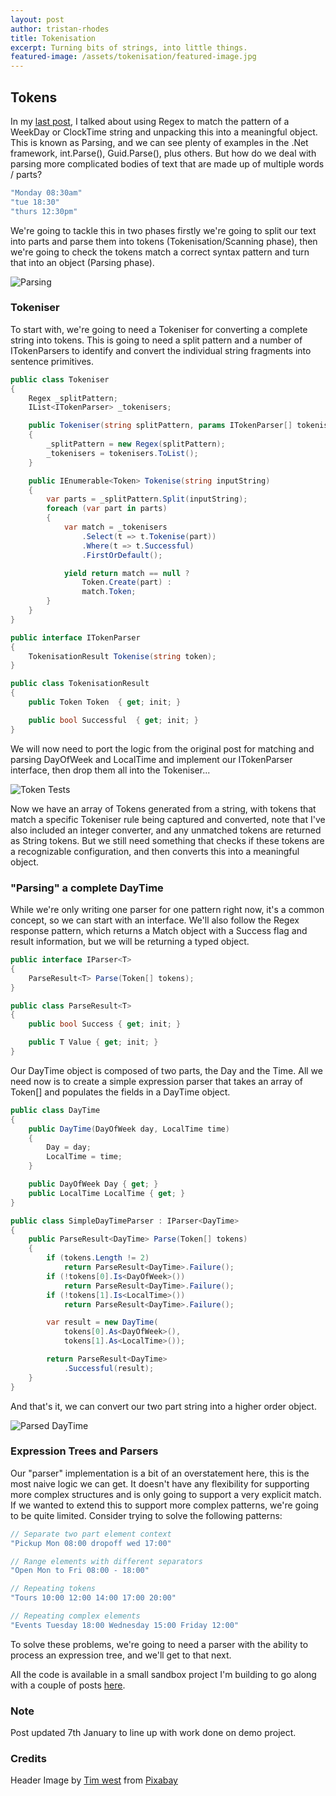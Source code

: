```yaml
---
layout: post
author: tristan-rhodes
title: Tokenisation
excerpt: Turning bits of strings, into little things.
featured-image: /assets/tokenisation/featured-image.jpg
---
```

## Tokens

In my [last post](/2021/12/11/regex-redemption.html), I talked about using Regex to match the pattern of a WeekDay or ClockTime string and unpacking this into a meaningful object. This is known as Parsing, and we can see plenty of examples in the .Net framework, int.Parse(), Guid.Parse(), plus others. But how do we deal with parsing more complicated bodies of text that are made up of multiple words / parts?

```csharp
"Monday 08:30am"
"tue 18:30"
"thurs 12:30pm"
```

We're going to tackle this in two phases firstly we're going to split our text into parts and parse them into tokens (Tokenisation/Scanning phase), then we're going to check the tokens match a correct syntax pattern and turn that into an object (Parsing phase).

![Parsing](/assets/tokenisation/ParsingProcess.png)

### Tokeniser
To start with, we're going to need a Tokeniser for converting a complete string into tokens. This is going to need a split pattern and a number of ITokenParsers to identify and convert the individual string fragments into sentence primitives.

```csharp
public class Tokeniser
{
    Regex _splitPattern;
    IList<ITokenParser> _tokenisers;

    public Tokeniser(string splitPattern, params ITokenParser[] tokenisers)
    {
        _splitPattern = new Regex(splitPattern);
        _tokenisers = tokenisers.ToList();
    }

    public IEnumerable<Token> Tokenise(string inputString)
    {
        var parts = _splitPattern.Split(inputString);
        foreach (var part in parts)
        {
            var match = _tokenisers
                .Select(t => t.Tokenise(part))
                .Where(t => t.Successful)
                .FirstOrDefault();

            yield return match == null ?
                Token.Create(part) :
                match.Token;
        }
    }
}

public interface ITokenParser
{
    TokenisationResult Tokenise(string token);
}

public class TokenisationResult
{
    public Token Token  { get; init; }

    public bool Successful  { get; init; }
}
```

We will now need to port the logic from the original post for matching and parsing DayOfWeek and LocalTime and implement our ITokenParser interface, then drop them all into the Tokeniser...

![Token Tests](/assets/tokenisation/ConvertedTokensTest.PNG)

Now we have an array of Tokens generated from a string, with tokens that match a specific Tokeniser rule being captured and converted, note that I've also included an integer converter, and any unmatched tokens are returned as String tokens. But we still need something that checks if these tokens are a recognizable configuration, and then converts this into a meaningful object.

### "Parsing" a complete DayTime

While we're only writing one parser for one pattern right now, it's a common concept, so we can start with an interface. We'll also follow the Regex response pattern, which returns a Match object with a Success flag and result information, but we will be returning a typed object.

```csharp
public interface IParser<T>
{
    ParseResult<T> Parse(Token[] tokens);
}

public class ParseResult<T>
{
    public bool Success { get; init; }

    public T Value { get; init; }
}
```

Our DayTime object is composed of two parts, the Day and the Time. All we need now is to create a simple expression parser that takes an array of Token[] and populates the fields in a DayTime object.

```csharp
public class DayTime
{
    public DayTime(DayOfWeek day, LocalTime time)
    {
        Day = day;
        LocalTime = time;
    }

    public DayOfWeek Day { get; }
    public LocalTime LocalTime { get; }
}

public class SimpleDayTimeParser : IParser<DayTime>
{
    public ParseResult<DayTime> Parse(Token[] tokens)
    {
        if (tokens.Length != 2)
            return ParseResult<DayTime>.Failure();
        if (!tokens[0].Is<DayOfWeek>())
            return ParseResult<DayTime>.Failure();
        if (!tokens[1].Is<LocalTime>())
            return ParseResult<DayTime>.Failure();

        var result = new DayTime(
            tokens[0].As<DayOfWeek>(),
            tokens[1].As<LocalTime>());

        return ParseResult<DayTime>
            .Successful(result);
    }
}
```

And that's it, we can convert our two part string into a higher order object.

![Parsed DayTime](/assets/tokenisation/ParsedDayTime.PNG)

### Expression Trees and Parsers
Our "parser" implementation is a bit of an overstatement here, this is the most naive logic we can get. It doesn't have any flexibility for supporting more complex structures and is only going to support a very explicit match. If we wanted to extend this to support more complex patterns, we're going to be quite limited. Consider trying to solve the following patterns:

```csharp
// Separate two part element context
"Pickup Mon 08:00 dropoff wed 17:00"

// Range elements with different separators
"Open Mon to Fri 08:00 - 18:00"

// Repeating tokens
"Tours 10:00 12:00 14:00 17:00 20:00"

// Repeating complex elements
"Events Tuesday 18:00 Wednesday 15:00 Friday 12:00"
```

To solve these problems, we're going to need a parser with the ability to process an expression tree, and we'll get to that next. 

All the code is available in a small sandbox project I'm building to go along with a couple of posts [here](https://github.com/TristanRhodes/TextProcessing).

### Note
Post updated 7th January to line up with work done on demo project.

### Credits

Header Image by <a href="https://pixabay.com/users/fantasycoins-1910023/?utm_source=link-attribution&amp;utm_medium=referral&amp;utm_campaign=image&amp;utm_content=1146135">Tim west</a> from <a href="https://pixabay.com/?utm_source=link-attribution&amp;utm_medium=referral&amp;utm_campaign=image&amp;utm_content=1146135">Pixabay</a>